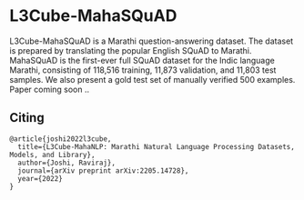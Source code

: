 # L3Cube-MahaSQuAD

L3Cube-MahaSQuAD is a Marathi question-answering dataset. The dataset is prepared by translating the popular English SQuAD to Marathi. MahaSQuAD is the first-ever full SQuAD dataset for the Indic language Marathi, consisting of 118,516 training, 11,873 validation, and 11,803 test samples. We also present a gold test set of manually verified 500 examples.<br>
Paper coming soon ..

## Citing
```
@article{joshi2022l3cube,
  title={L3Cube-MahaNLP: Marathi Natural Language Processing Datasets, Models, and Library},
  author={Joshi, Raviraj},
  journal={arXiv preprint arXiv:2205.14728},
  year={2022}
}
```

